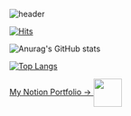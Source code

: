 ![header](https://capsule-render.vercel.app/api?type=waving&color=B897FF&height=400&section=header&text=jukangpark%20🌏&fontSize=90&fontColor=ffffff)

[![Hits](https://hits.seeyoufarm.com/api/count/incr/badge.svg?url=https%3A%2F%2Fgithub.com%2Fgjbae1212%2Fhit-counter&count_bg=%23B897FF&title_bg=%23BE3DD9&icon=github.svg&icon_color=%23E7E7E7&title=visit&edge_flat=false)](https://hits.seeyoufarm.com)



![Anurag's GitHub stats](https://github-readme-stats.vercel.app/api?username=jukangpark&show_icons=true&theme=cobalt)

[![Top Langs](https://github-readme-stats.vercel.app/api/top-langs/?username=jukangpark&layout=compact&theme=cobalt)](https://github.com/anuraghazra/github-readme-stats)

<a href="https://www.notion.so/0ff8ff9bbec047eba25c43ae328c1d88">
  My Notion Portfolio &rarr;
  <img align="center" src="https://www.techm.kr/news/photo/202003/img_7993_0.png" width="50px" />

</a>
